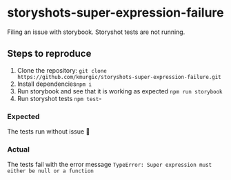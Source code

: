 # storyshots-super-expression-failure
Filing an issue with storybook. Storyshot tests are not running.

## Steps to reproduce
1. Clone the repository: `git clone https://github.com/kmurgic/storyshots-super-expression-failure.git`
1. Install dependencies`npm i`
1. Run storybook and see that it is working as expected `npm run storybook`
1. Run storyshot tests `npm test`-

### Expected
The tests run without issue 🥳

### Actual
The tests fail with the error message `TypeError: Super expression must either be null or a function`
